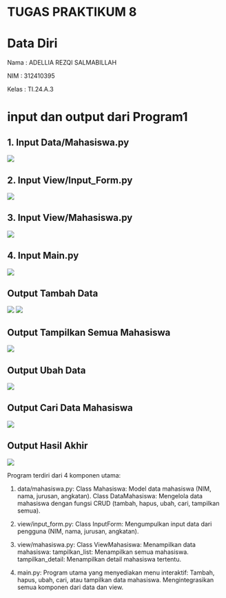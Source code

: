 # TUGAS PRAKTIKUM 8
# Data Diri

Nama : ADELLIA REZQI SALMABILLAH

NIM : 312410395

Kelas : TI.24.A.3


# input dan output dari Program1

## 1. Input Data/Mahasiswa.py

<img src="DataMahasiswa.png">

## 2. Input View/Input_Form.py

<img src="input.png">

## 3. Input View/Mahasiswa.py

<img src="ViewMahasiswa.png">

## 4. Input Main.py

<img src="Main.png">

## Output Tambah Data 

<img src="TambahData1.png">

<img src="TambahData2.png">

## Output Tampilkan Semua Mahasiswa

<img src="hasilakhir.png">

## Output Ubah Data

<img src="UbahData.png">

## Output Cari Data Mahasiswa

<img src="caridatamahasiswa.png">

## Output Hasil Akhir

<img src="HasilAkhir.png">



Program terdiri dari 4 komponen utama:

1. data/mahasiswa.py:
Class Mahasiswa: Model data mahasiswa (NIM, nama, jurusan, angkatan).
Class DataMahasiswa: Mengelola data mahasiswa dengan fungsi CRUD (tambah, hapus, ubah, cari, tampilkan semua).

2. view/input_form.py:
Class InputForm: Mengumpulkan input data dari pengguna (NIM, nama, jurusan, angkatan).

3. view/mahasiswa.py:
Class ViewMahasiswa: Menampilkan data mahasiswa:
tampilkan_list: Menampilkan semua mahasiswa.
tampilkan_detail: Menampilkan detail mahasiswa tertentu.

4. main.py:
Program utama yang menyediakan menu interaktif:
Tambah, hapus, ubah, cari, atau tampilkan data mahasiswa.
Mengintegrasikan semua komponen dari data dan view.